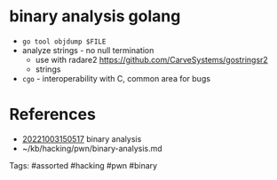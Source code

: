 # binary analysis golang
- `go tool objdump $FILE`
- analyze strings - no null termination
  - use with radare2 https://github.com/CarveSystems/gostringsr2
  - strings
- `cgo` - interoperability with C, common area for bugs

# References
- [20221003150517](/zet/20221003150517/README.md) binary analysis
- ~/kb/hacking/pwn/binary-analysis.md

Tags:
    #assorted #hacking #pwn #binary
